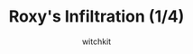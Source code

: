 ---
media: "images/rounds/war/roxy_1.png"
media_type: image
title: Roxy's Infiltration (1/4)
author: witchkit
desc: Roxy Day leads a daring solo infiltration of the NT colony.
---